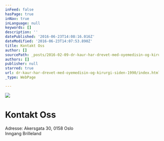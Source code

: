 ```yaml
---
inFeed: false
hasPage: true
inNav: true
inLanguage: null
keywords: []
description: ''
datePublished: '2016-06-23T14:08:16.016Z'
dateModified: '2016-06-23T14:07:53.890Z'
title: Kontakt Oss
author: []
sourcePath: _posts/2016-02-09-dr-kaur-har-drevet-med-oyemedisin-og-kirurgi-siden-1990.md
authors: []
publisher: null
starred: true
url: dr-kaur-har-drevet-med-oyemedisin-og-kirurgi-siden-1990/index.html
_type: WebPage

---
```

![](https://the-grid-user-content.s3-us-west-2.amazonaws.com/0e5c1029-d0f7-4e6c-bfea-8e9f2e835fa0.jpg)

# Kontakt Oss

Adresse: Akersgata 30, 0158 Oslo  
Inngang Brilleland